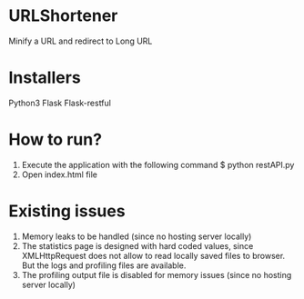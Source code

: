 # URLShortener
 Minify a URL and redirect to Long URL

# Installers
 Python3
 Flask
 Flask-restful

# How to run?
 1. Execute the application with the following command
	$ python restAPI.py
 2. Open index.html file 

# Existing issues
  1. Memory leaks to be handled (since no hosting server locally) 
  2. The statistics page is designed with hard coded values, since XMLHttpRequest does not   allow to read locally saved files to browser. But the logs and profiling files are available.
  3. The profiling output file is disabled for memory issues (since no hosting server locally)
 
